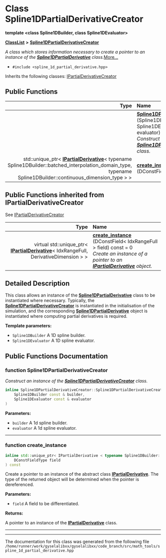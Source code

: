 

# Class Spline1DPartialDerivativeCreator

**template &lt;class Spline1DBuilder, class Spline1DEvaluator&gt;**



[**ClassList**](annotated.md) **>** [**Spline1DPartialDerivativeCreator**](classSpline1DPartialDerivativeCreator.md)



_A class which stores information necessary to create a pointer to an instance of the_ [_**Spline1DPartialDerivative**_](classSpline1DPartialDerivative.md) _class._[More...](#detailed-description)

* `#include <spline_1d_partial_derivative.hpp>`



Inherits the following classes: [IPartialDerivativeCreator](classIPartialDerivativeCreator.md)






















































## Public Functions

| Type | Name |
| ---: | :--- |
|   | [**Spline1DPartialDerivativeCreator**](#function-spline1dpartialderivativecreator) (Spline1DBuilder const & builder, Spline1DEvaluator const & evaluator) <br>_Construct an instance of the_ [_**Spline1DPartialDerivativeCreator**_](classSpline1DPartialDerivativeCreator.md) _class._ |
|  std::unique\_ptr&lt; [**IPartialDerivative**](classIPartialDerivative.md)&lt; typename Spline1DBuilder::batched\_interpolation\_domain\_type, typename Spline1DBuilder::continuous\_dimension\_type &gt; &gt; | [**create\_instance**](#function-create_instance) (DConstFieldType field) const<br> |


## Public Functions inherited from IPartialDerivativeCreator

See [IPartialDerivativeCreator](classIPartialDerivativeCreator.md)

| Type | Name |
| ---: | :--- |
| virtual std::unique\_ptr&lt; [**IPartialDerivative**](classIPartialDerivative.md)&lt; IdxRangeFull, DerivativeDimension &gt; &gt; | [**create\_instance**](classIPartialDerivativeCreator.md#function-create_instance) (DConstField&lt; IdxRangeFull &gt; field) const = 0<br>_Create an instance of a pointer to an_ [_**IPartialDerivative**_](classIPartialDerivative.md) _object._ |






















































## Detailed Description


This class allows an instance of the [**Spline1DPartialDerivative**](classSpline1DPartialDerivative.md) class to be instantiated where necessary. Typically, the [**Spline1DPartialDerivativeCreator**](classSpline1DPartialDerivativeCreator.md) is instantiated in the initialisation of the simulation, and the corresponding [**Spline1DPartialDerivative**](classSpline1DPartialDerivative.md) object is instantiated where computing partial derivatives is required. 

**Template parameters:**


* `Spline1DBuilder` A 1D spline builder. 
* `Spline1DEvaluator` A 1D spline evaluator. 




    
## Public Functions Documentation




### function Spline1DPartialDerivativeCreator 

_Construct an instance of the_ [_**Spline1DPartialDerivativeCreator**_](classSpline1DPartialDerivativeCreator.md) _class._
```C++
inline Spline1DPartialDerivativeCreator::Spline1DPartialDerivativeCreator (
    Spline1DBuilder const & builder,
    Spline1DEvaluator const & evaluator
) 
```





**Parameters:**


* `builder` A 1d spline builder. 
* `evaluator` A 1d spline evaluator. 




        

<hr>



### function create\_instance 

```C++
inline std::unique_ptr< IPartialDerivative < typename Spline1DBuilder::batched_interpolation_domain_type, typename Spline1DBuilder::continuous_dimension_type > > Spline1DPartialDerivativeCreator::create_instance (
    DConstFieldType field
) const
```



Create a pointer to an instance of the abstract class [**IPartialDerivative**](classIPartialDerivative.md). The type of the returned object will be determined when the pointer is dereferenced.




**Parameters:**


* `field` A field to be differentiated.



**Returns:**

A pointer to an instance of the [**IPartialDerivative**](classIPartialDerivative.md) class. 





        

<hr>

------------------------------
The documentation for this class was generated from the following file `/home/runner/work/gyselalibxx/gyselalibxx/code_branch/src/math_tools/spline_1d_partial_derivative.hpp`

